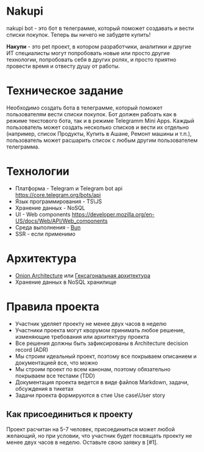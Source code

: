 # Nakupi
nakupi bot - это бот в телеграмме, который поможет создавать и вести списки покупок. Теперь вы ничего не забудете купить!

**Накупи** - это pet проект, в котором разработчики, аналитики и другие ИТ специалисты могут попробовать новые или просто другие технологии, попробовать себя в других ролях, и просто приятно провести время и отвесту душу от работы.

# Техническое задание
Необходимо создать бота в телеграмме, который поможет пользователям вести списки покупок. Бот должен рабоать как в режиме текстового бота, так и в режиме Telegramm Mini Apps. Каждый пользователь может создать несколько списков и вести их отдельно (например, список Продукты, Купить в Ашане, Ремонт машины и т.п.), пользователь может расшарить список с любым другим пользователем телеграмма. 

# Технологии
* Платформа - Telegram и Telegram bot api https://core.telegram.org/bots/api
* Язык программирования - TS\JS
* Хранение данных - NoSQL
* UI - Web components https://developer.mozilla.org/en-US/docs/Web/API/Web_components
* Среда выполнения - [Bun](https://bun.sh/)
* SSR - если применимо

# Архитектура
* [Onion Architecture](https://tproger.ru/articles/onion-architecture-251413) или [Гексагональная архитектура](https://habr.com/ru/articles/267125/)
* Хранение данных в NoSQL хранилище

# Правила проекта
* Участник уделяет проекту не менее двух часов в неделю
* Участники проекта могут кворумом принимать любое решение, изменяющие требования или архитектуру проекта
* Все решения должны быть зафиксированы в Architecture decision record (ADR)
* Мы строим идеальный проект, поэтому все покрываем описанием и документацией все, что можно
* Мы строим проект по всем канонам, поэтому обязательно покрываем все тестами (TDD)
* Документация проекта ведется в виде файлов Markdown, задачи, обсуждения в тикетах
* Задачи проекта формируются в стие Use case\User story

## Как присоединиться к проекту
Проект расчитан на 5-7 человек, присоединиться может любой желающий, но при условии, что участник будет посвящать проекту не менее двух часов в неделю. Оставьте свою заявку в [#1].

